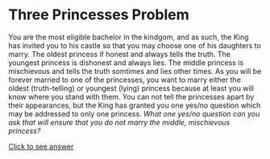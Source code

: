 # Three Princesses Problem

You are the most eligible bachelor in the kindgom, and as such, the King has 
invited you to his castle so that you may choose one of his daughters to marry. 
The oldest princess if honest and always tells the truth. The youngest princess 
is dishonest and always lies. The middle princess is mischievous and tells the 
truth somtimes and lies other times. As you will be forever married to one of 
the princesses, you want to marry either the oldest (truth-telling) or youngest 
(lying) princess because at least you will know where you stand with them. You 
can not tell the princesses apart by their appearances, but the King has 
granted you one yes/no question which may be addressed to only one princess. 
*What one yes/no question can you ask that will ensure that you do not marry 
the middle, mischievous princess?*

[Click to see answer](../answers/three_princesses_answer.md)
